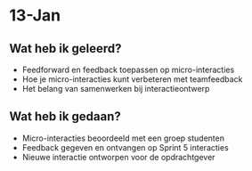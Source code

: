 # 13-Jan
## Wat heb ik geleerd?
- Feedforward en feedback toepassen op micro-interacties
- Hoe je micro-interacties kunt verbeteren met teamfeedback
- Het belang van samenwerken bij interactieontwerp

## Wat heb ik gedaan?
- Micro-interacties beoordeeld met een groep studenten
- Feedback gegeven en ontvangen op Sprint 5 interacties
- Nieuwe interactie ontworpen voor de opdrachtgever
